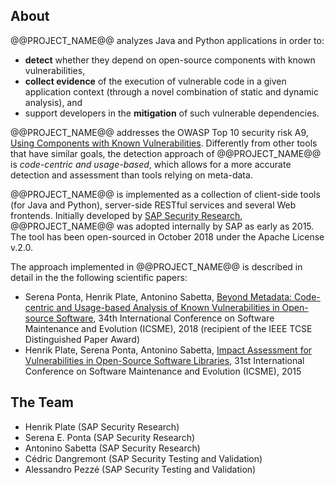 ## About

@@PROJECT_NAME@@ analyzes Java and Python applications in order to:

- **detect** whether they depend on open-source components with known vulnerabilities,
- **collect evidence** of the execution of vulnerable code in a given application context (through a novel combination of static and dynamic analysis), and
- support developers in the **mitigation** of such vulnerable dependencies.

@@PROJECT_NAME@@ addresses the OWASP Top 10 security risk A9, [Using Components with Known Vulnerabilities](https://www.owasp.org/index.php/Top_10-2017_A9-Using_Components_with_Known_Vulnerabilities).
Differently from other tools that have similar goals, the detection approach of @@PROJECT_NAME@@ is _code-centric and usage-based_,
which allows for a more accurate detection and assessment than tools relying on meta-data.

@@PROJECT_NAME@@ is implemented as a collection of client-side tools (for Java and Python), server-side RESTful services and several Web frontends. Initially developed by [SAP Security Research](https://www.sap.com/documents/2017/08/f2895a6e-ca7c-0010-82c7-eda71af511fa.html), @@PROJECT_NAME@@ was adopted internally by SAP as early as 2015.
The tool has been open-sourced in October 2018 under the Apache License v.2.0.

The approach implemented in @@PROJECT_NAME@@ is described in detail in the the following scientific papers:

- Serena Ponta, Henrik Plate, Antonino Sabetta, [Beyond Metadata: Code-centric and Usage-based Analysis of Known Vulnerabilities in Open-source Software](https://arxiv.org/abs/1806.05893), 34th International Conference on Software Maintenance and Evolution (ICSME), 2018 (recipient of the IEEE TCSE Distinguished Paper Award)
- Henrik Plate, Serena Ponta, Antonino Sabetta, [Impact Assessment for Vulnerabilities in Open-Source Software Libraries](https://arxiv.org/pdf/1504.04971.pdf), 31st International Conference on Software Maintenance and Evolution (ICSME), 2015

## The Team

- Henrik Plate (SAP Security Research)
- Serena E. Ponta (SAP Security Research)
- Antonino Sabetta (SAP Security Research)
- Cédric Dangremont (SAP Security Testing and Validation)
- Alessandro Pezzé (SAP Security Testing and Validation)
